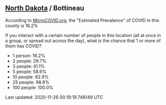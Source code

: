 
## [North Dakota](/united-states/north-dakota) / Bottineau

According to [MicroCOVID.org](http://microcovid.org),
the "Estimated Prevalence" of COVID in this county is 16.2%

If you interact with a certain number of people in this location
(all at once in a group, or spread out across the day), what is the chance that
1 or more of them has COVID?

- 1 person: 16.2%
- 2 people: 29.7%
- 3 people: 41.1%
- 5 people: 58.6%
- 10 people: 82.9%
- 25 people: 98.8%
- 100 people: 100.0%

Last updated: 2020-11-26 00:19:19.748149 UTC
